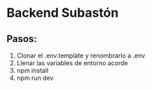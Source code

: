 # Backend Subastón

## Pasos:
1. Clonar el .env.template y renombrarlo a .env
2. Llenar las variables de entorno acorde
3. npm install
4. npm run dev